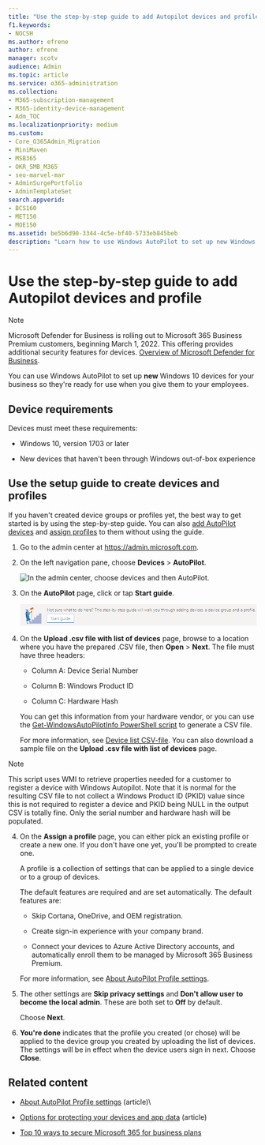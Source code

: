 ```yaml
---
title: "Use the step-by-step guide to add Autopilot devices and profile"
f1.keywords:
- NOCSH
ms.author: efrene
author: efrene
manager: scotv
audience: Admin
ms.topic: article
ms.service: o365-administration
ms.collection: 
- M365-subscription-management 
- M365-identity-device-management
- Adm_TOC
ms.localizationpriority: medium
ms.custom:
- Core_O365Admin_Migration
- MiniMaven
- MSB365
- OKR_SMB_M365
- seo-marvel-mar
- AdminSurgePortfolio
- AdminTemplateSet
search.appverid:
- BCS160
- MET150
- MOE150
ms.assetid: be5b6d90-3344-4c5e-bf40-5733eb845beb
description: "Learn how to use Windows AutoPilot to set up new Windows 10 devices for your business so they're ready for employee use."
---
```


# Use the step-by-step guide to add Autopilot devices and profile

> [!NOTE]
> Microsoft Defender for Business is rolling out to Microsoft 365 Business Premium customers, beginning March 1, 2022. This offering provides additional security features for devices. [Overview of Microsoft Defender for Business](../security/defender-business/mdb-overview.md).

You can use Windows AutoPilot to set up **new** Windows 10 devices for your business so they're ready for use when you give them to your employees.
  
## Device requirements

Devices must meet these requirements:
  
- Windows 10, version 1703 or later
    
- New devices that haven't been through Windows out-of-box experience
    
## Use the setup guide to create devices and profiles

If you haven't created device groups or profiles yet, the best way to get started is by using the step-by-step guide. You can also [add AutoPilot devices](m365bp-create-and-edit-autopilot-devices.md) and [assign profiles](../admin/devices/create-and-edit-autopilot-profiles.md) to them without using the guide. 
  
1. Go to the admin center at <a href="https://go.microsoft.com/fwlink/p/?linkid=837890" target="_blank">https://admin.microsoft.com</a>.

2. On the left navigation pane, choose **Devices** \> **AutoPilot**.

    ![In the admin center, choose devices and then AutoPilot.](../media/AutoPilot.png)
  
2. On the **AutoPilot** page, click or tap **Start guide**.
    
    ![Click Start guide for step-by-step instructions for Autopilot.](../media/31662655-d1e6-437d-87ea-c0dec5da56f7.png)
  
3. On the **Upload .csv file with list of devices** page, browse to a location where you have the prepared .CSV file, then **Open** \> **Next**. The file must have three headers:
    
    - Column A: Device Serial Number
    
    - Column B: Windows Product ID
    
    - Column C: Hardware Hash
    
    You can get this information from your hardware vendor, or you can use the [Get-WindowsAutoPilotInfo PowerShell script](https://www.powershellgallery.com/packages/Get-WindowsAutoPilotInfo) to generate a CSV file. 
    
    For more information, see [Device list CSV-file](../admin/misc/device-list.md). You can also download a sample file on the **Upload .csv file with list of devices** page. 
    
> [!NOTE]
> This script uses WMI to retrieve properties needed for a customer to register a device with Windows Autopilot. Note that it is normal for the resulting CSV file to not collect a Windows Product ID (PKID) value since this is not required to register a device and PKID being NULL in the output CSV is totally fine. Only the serial number and hardware hash will be populated.
    
4. On the **Assign a profile** page, you can either pick an existing profile or create a new one. If you don't have one yet, you'll be prompted to create one. 
    
    A profile is a collection of settings that can be applied to a single device or to a group of devices.
    
    The default features are required and are set automatically. The default features are:
    
    - Skip Cortana, OneDrive, and OEM registration.
    
    - Create sign-in experience with your company brand.
    
    - Connect your devices to Azure Active Directory accounts, and automatically enroll them to be managed by Microsoft 365 Business Premium.
    
    For more information, see [About AutoPilot Profile settings](m365bp-autopilot-profile-settings.md). 
    
5. The other settings are **Skip privacy settings** and **Don't allow user to become the local admin**. These are both set to **Off** by default. 
    
    Choose **Next**.
    
6. **You're done** indicates that the profile you created (or chose) will be applied to the device group you created by uploading the list of devices. The settings will be in effect when the device users sign in next. Choose **Close**.

## Related content

- [About AutoPilot Profile settings](../business-premium/m365bp-autopilot-profile-settings.md) (article)\

- [Options for protecting your devices and app data](../admin/devices/choose-device-security.md) (article)
- [Top 10 ways to secure Microsoft 365 for business plans](../admin/security-and-compliance/secure-your-business-data.md)
